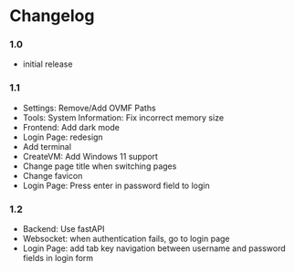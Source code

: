 # Changelog
### 1.0
- initial release

### 1.1
- Settings: Remove/Add OVMF Paths
- Tools: System Information: Fix incorrect memory size
- Frontend: Add dark mode
- Login Page: redesign
- Add terminal
- CreateVM: Add Windows 11 support
- Change page title when switching pages
- Change favicon
- Login Page: Press enter in password field to login

### 1.2
- Backend: Use fastAPI
- Websocket: when authentication fails, go to login page
- Login Page: add tab key navigation between username and password fields in login form
